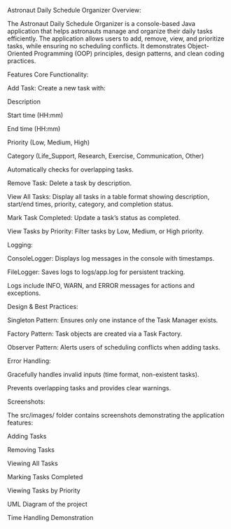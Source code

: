 Astronaut Daily Schedule Organizer
Overview:

The Astronaut Daily Schedule Organizer is a console-based Java application that helps astronauts manage and organize their daily tasks efficiently. The application allows users to add, remove, view, and prioritize tasks, while ensuring no scheduling conflicts. It demonstrates Object-Oriented Programming (OOP) principles, design patterns, and clean coding practices.

Features
Core Functionality:

Add Task: Create a new task with:

Description

Start time (HH:mm)

End time (HH:mm)

Priority (Low, Medium, High)

Category (Life_Support, Research, Exercise, Communication, Other)

Automatically checks for overlapping tasks.

Remove Task: Delete a task by description.

View All Tasks: Display all tasks in a table format showing description, start/end times, priority, category, and completion status.

Mark Task Completed: Update a task’s status as completed.

View Tasks by Priority: Filter tasks by Low, Medium, or High priority.

Logging:

ConsoleLogger: Displays log messages in the console with timestamps.

FileLogger: Saves logs to logs/app.log for persistent tracking.

Logs include INFO, WARN, and ERROR messages for actions and exceptions.

Design & Best Practices:

Singleton Pattern: Ensures only one instance of the Task Manager exists.

Factory Pattern: Task objects are created via a Task Factory.

Observer Pattern: Alerts users of scheduling conflicts when adding tasks.


Error Handling:

Gracefully handles invalid inputs (time format, non-existent tasks).

Prevents overlapping tasks and provides clear warnings.

Screenshots:

The src/images/ folder contains screenshots demonstrating the application features:

Adding Tasks

Removing Tasks

Viewing All Tasks

Marking Tasks Completed

Viewing Tasks by Priority

UML Diagram of the project

Time Handling Demonstration
